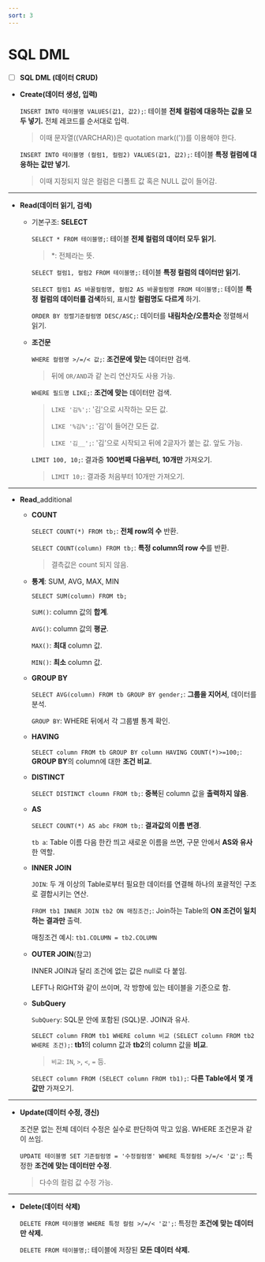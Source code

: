 ```yaml
---
sort: 3
---
```


# SQL DML

- [ ] **SQL DML (데이터 CRUD)**

- **Create(데이터 생성, 입력)**

    `INSERT INTO 테이블명 VALUES(값1, 값2);`: 테이블 **전체 컬럼에 대응하는 값을 모두 넣기.** 전체 레코드를 순서대로 입력.

    > 이때 문자열((VARCHAR))은 quotation mark(('))를 이용해야 한다.

    `INSERT INTO 테이블명 (컬럼1, 컬럼2) VALUES(값1, 값2);`: 테이블 **특정 컬럼에 대응하는 값만 넣기.**

    > 이때 지정되지 않은 컬럼은 디폴트 값 혹은 NULL 값이 들어감.

---

- **Read(데이터 읽기, 검색)**
    - 기본구조: **SELECT**

      `SELECT * FROM 테이블명;`: 테이블 **전체 컬럼의 데이터 모두 읽기.**
    
      > *: 전체라는 뜻.
    
      `SELECT 컬럼1, 컬럼2 FROM 테이블명;`: 테이블 **특정 컬럼의 데이터만 읽기.**
    
      `SELECT 컬럼1 AS 바꿀컬럼명, 컬럼2 AS 바꿀컬럼명 FROM 테이블명;`: 테이블 **특정 컬럼의 데이터를 검색**하되, 표시할 **컬럼명도 다르게** 하기.
    
      `ORDER BY 정렬기준컬럼명 DESC/ASC;`: 데이터를 **내림차순/오름차순** 정렬해서 읽기.
    
    - **조건문**
    
      `WHERE 컬렴명 >/=/< 값;`: **조건문에 맞는** 데이터만 검색.

      > 뒤에 `OR/AND`과 같 논리 연산자도 사용 가능.
    
      `WHERE 필드명 LIKE;`: **조건에 맞는** 데이터만 검색.
    
      > `LIKE '김%';`: '김'으로 시작하는 모든 값.
      >
      > `LIKE '%김%';`: '김'이 들어간 모든 값.
      >
      > `LIKE '김__';`: '김'으로 시작되고 뒤에 2글자가 붙는 값. 앞도 가능.
    
      `LIMIT 100, 10;`: 결과중 **100번째 다음부터,** **10개만** 가져오기.
    
      > `LIMIT 10;`: 결과중 처음부터 10개만 가져오기.
    

---

- **Read**_additional
  
    - **COUNT**
    
      `SELECT COUNT(*) FROM tb;`: **전체 row의 수** 반환.
    
      `SELECT COUNT(column) FROM tb;`: **특정 column의 row 수**를 반환.

      > 결측값은 count 되지 않음.

    - **통계**: SUM, AVG, MAX, MIN

      `SELECT SUM(column) FROM tb;`

      `SUM()`: column 값의 **합계**.

      `AVG()`: column 값의 **평균**.

      `MAX()`: **최대** column 값.

      `MIN()`: **최소** column 값.

    - **GROUP BY**

      `SELECT AVG(column) FROM tb GROUP BY gender;`: **그룹을 지어서**, 데이터를 분석.

      `GROUP BY`: WHERE 뒤에서 각 그룹별 통계 확인.

    - **HAVING**

      `SELECT column FROM tb GROUP BY column HAVING COUNT(*)>=100;`: **GROUP BY**의 column에 대한 **조건 비교**.

    - **DISTINCT**

      `SELECT DISTINCT cloumn FROM tb;`: **중복**된 column 값을 **출력하지 않음**.

    - **AS**

      `SELECT COUNT(*) AS abc FROM tb;`: **결과값의 이름 변경**.

      `tb a`: Table 이름 다음 한칸 띄고 새로운 이름을 쓰면, 구문 안에서 **AS와 유사**한 역할.

    - **INNER** **JOIN**

      `JOIN`: 두 개 이상의 Table로부터 필요한 데이터를 연결해 하나의 포괄적인 구조로 결합시키는 연산.

      `FROM tb1 INNER JOIN tb2 ON 매칭조건;`: Join하는 Table의 **ON 조건이 일치하는 결과만** 출력.

      매칭조건 예시: `tb1.COLUMN = tb2.COLUMN`

    - **OUTER JOIN**(참고)
    
      INNER JOIN과 달리 조건에 없는 값은 null로 다 붙임.
    
      LEFT나 RIGHT와 같이 쓰이며, 각 방향에 있는 테이블을 기준으로 함.
    
    - **SubQuery**
    
      `SubQuery`: SQL문 안에 포함된 (SQL)문. JOIN과 유사.
    
      `SELECT column FROM tb1 WHERE column 비교 (SELECT column FROM tb2 WHERE 조건);`: **tb1**의 column 값과 **tb2**의 column 값을 **비교**.
    
      > `비교`: `IN`, `>`, `<`, `=` 등.
    
      `SELECT column FROM (SELECT column FROM tb1);`: **다른 Table에서** **몇 개 값만** 가져오기.
    

---

- **Update(데이터 수정, 갱신)**

    조건문 없는 전체 데이터 수정은 실수로 판단하여 막고 있음. WHERE 조건문과 같이 쓰임.

    `UPDATE 테이블명 SET 기존컬럼명 = '수정컬럼명' WHERE 특정컬럼 >/=/< '값';`: 특정한 **조건에 맞는 데이터만 수정**.

    > 다수의 컬럼 값 수정 가능.

---

- **Delete(데이터 삭제)**

    `DELETE FROM 테이블명 WHERE 특정 컬럼 >/=/< '값';`: 특정한 **조건에 맞는 데이터만 삭제.**

    `DELETE FROM 테이블명;`: 테이블에 저장된 **모든 데이터 삭제.**